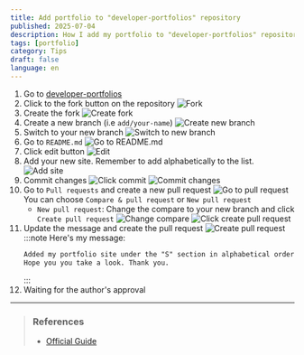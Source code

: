 ```yaml
---
title: Add portfolio to "developer-portfolios" repository
published: 2025-07-04
description: How I add my portfolio to "developer-portfolios" repository
tags: [portfolio]
category: Tips
draft: false
language: en
---
```

1. Go to [developer-portfolios](https://github.com/emmabostian/developer-portfolios)
1. Click to the fork button on the repository
![Fork](fork.png)
1. Create the fork
![Create fork](create-fork.png)
1. Create a new branch (i.e `add/your-name`)
![Create new branch](create-new-branch.png)
1. Switch to your new branch
![Switch to new branch](switch-branch.png)
1. Go to `README.md`
![Go to README.md](go-to-readme.png)
1. Click edit button
![Edit](go-to-edit.png)
1. Add your new site. Remember to add alphabetically to the list.
![Add site](add-site.png)
1. Commit changes
![Click commit](click-commit.png)
![Commit changes](commit-change.png)
1. Go to `Pull requests` and create a new pull request
![Go to pull request](go-to-pull-request.png)
You can choose `Compare & pull request` or `New pull request`
    - `New pull request`: Change the compare to your new branch and click `Create pull request`
    ![Change compare](change-compare.png)
    ![Click create pull request](click-create-pull-request.png)
1. Update the message and create the pull request
![Create pull request](create-pull-request.png)
    :::note
    Here's my message:
    ```md
    Added my portfolio site under the "S" section in alphabetical order: [Slimaeus](https://slimaeus.github.io/about) [.NET Developer]
    Hope you you take a look. Thank you.
    ```
    :::
1. Waiting for the author's approval
---
> ### References
> - [Official Guide](https://github.com/emmabostian/developer-portfolios/blob/master/CONTRIBUTING.md)